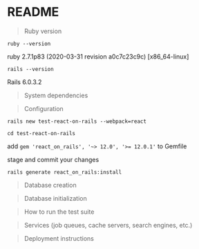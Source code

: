 # README

> Ruby version

`ruby --version`

ruby 2.7.1p83 (2020-03-31 revision a0c7c23c9c) [x86_64-linux]

`rails --version`

Rails 6.0.3.2

> System dependencies

> Configuration

`rails new test-react-on-rails --webpack=react`

`cd test-react-on-rails`

add `gem 'react_on_rails', '~> 12.0', '>= 12.0.1'` to Gemfile

stage and commit your changes

`rails generate react_on_rails:install`

> Database creation

> Database initialization

> How to run the test suite

> Services (job queues, cache servers, search engines, etc.)

> Deployment instructions